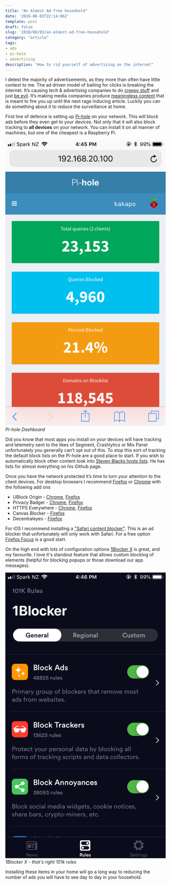 ```yaml
---
title: "An Almost Ad-free household"
date: '2018-08-03T22:14:06Z'
template: post
draft: false
slug: '2018/08/03/an-almost-ad-free-household'
category: "article"
tags:
- ads
- pi-hole
- advertising
description: "How to rid yourself of advertising on the internet"
---
```



I detest the majority of advertisements, as they more than often have little context to me. The ad driven model of baiting for clicks is breaking the internet. It’s causing tech & advertising companies to do [creepy stuff](https://motherboard.vice.com/en_us/article/bjb745/john-oliver-facebook-ads-last-week-tonight) and just [be evil](https://www.nasdaq.com/article/googles-china-reentry-plan-looks-evil-and-risky-20180802-00012). It’s making media companies produce [meaningless content](https://www.buzzfeed.com/) that is meant to fire you up until the next rage inducing article. Luckily you can do something about it to reduce the surveillance at home.

First line of defence is setting up [Pi-hole](https://pi-hole.net/) on your network. This will block ads before they even get to your devices. Not only that it will also block tracking to **all devices** on your network. You can install it on all manner of machines, but one of the cheapest is a Raspberry Pi.

![Pi-hole Dashboard](./pihole-dashboard.jpg)
_Pi-hole Dashboard_

Did you know that most apps you install on your devices will have tracking and telemetry sent to the likes of Segment, Crashlytics or Mix Panel unfortunately you generally can’t opt out of this.
To stop this sort of tracking the default block lists on the Pi-hole are a good place to start. If you wish to automatically block other content look into [Steven Blacks hosts lists](https://github.com/StevenBlack/hosts). He has lists for almost everything on his Github page.

Once you have the network protected it’s time to turn your attention to the client devices. For desktop browsers I recommend [Firefox](https://www.mozilla.org/en-US/firefox/new/) or [Chrome](https://www.google.com/chrome/index.html) with the following add ons

* UBlock Origin - [Chrome](https://chrome.google.com/webstore/detail/ublock-origin/cjpalhdlnbpafiamejdnhcphjbkeiagm), [Firefox](https://addons.mozilla.org/en-US/firefox/addon/ublock-origin/)
* Privacy Badger - [Chrome](https://chrome.google.com/webstore/detail/privacy-badger/pkehgijcmpdhfbdbbnkijodmdjhbjlgp), [Firefox](https://addons.mozilla.org/en-US/firefox/addon/privacy-badger17/)
* HTTPS Everywhere - [Chrome](https://chrome.google.com/webstore/detail/https-everywhere/gcbommkclmclpchllfjekcdonpmejbdp), [Firefox](https://addons.mozilla.org/en-US/firefox/addon/https-everywhere/)
* Canvas Blocker - [Firefox](https://addons.mozilla.org/en-US/firefox/addon/canvasblocker/)
* Decentraleyes - [Firefox](https://addons.mozilla.org/en-US/firefox/addon/decentraleyes/)

For iOS I recommend installing a ["Safari content blocker"](https://www.macworld.com/article/2984483/ios/hands-on-with-content-blocking-safari-extensions-in-ios-9.html). This is an ad blocker that unfortunately will only work with Safari. For a free option [Firefox Focus](https://support.mozilla.org/en-US/kb/focus) is a good start.

On the high end with lots of configuration options [1Blocker X](https://1blocker.com/) is great, and my favourite. I love it's standout feature that allows custom blocking of elements (helpful for blocking popups or those download our app messages).

![1Blocker X General Settings](./1blocker.jpg)
_1Blocker X - that's right 101k rules_


Installing these items in your home will go a long way to reducing the number of ads you will have to see day to day in your household.
